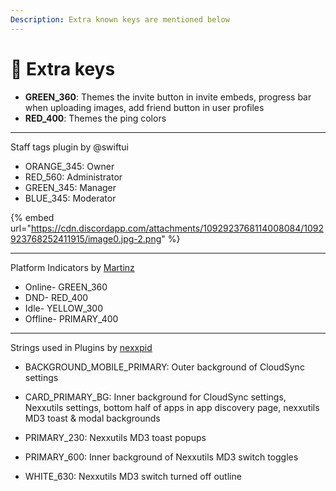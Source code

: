 ```yaml
---
Description: Extra known keys are mentioned below
---
```


# 🔁 Extra keys

* **GREEN\_360**:
Themes the invite button in invite embeds, progress bar when uploading images, add friend button in user profiles
* **RED\_400**:
Themes the ping colors

***

Staff tags plugin by @swiftui

* ORANGE\_345: Owner
* RED\_560: Administrator
* GREEN\_345: Manager
* BLUE\_345: Moderator

{% embed url="https://cdn.discordapp.com/attachments/1092923768114008084/1092923768252411915/image0.jpg-2.png" %}

***

Platform Indicators by [Martinz](https://github.com/Martinz64)
* Online- GREEN\_360
* DND- RED\_400
* Idle- YELLOW\_300
* Offline- PRIMARY\_400

***

Strings used in Plugins by [nexxpid](https://github.com/nexpid)

* BACKGROUND_MOBILE_PRIMARY: Outer background of CloudSync settings

* CARD\_PRIMARY\_BG: Inner background for CloudSync settings, Nexxutils settings, bottom half of apps in app discovery page, nexxutils MD3 toast & modal backgrounds

* PRIMARY_230: Nexxutils MD3 toast popups

* PRIMARY_600: Inner background of Nexxutils MD3 switch toggles

* WHITE\_630: Nexxutils MD3 switch turned off outline
